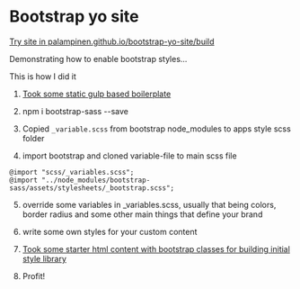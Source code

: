 # Bootstrap yo site

[Try site in palampinen.github.io/bootstrap-yo-site/build](https://palampinen.github.io/bootstrap-yo-site/build/)

Demonstrating how to enable bootstrap styles...

This is how I did it

1) [Took some static gulp based boilerplate](https://github.com/anttti/static-boilerplate)

2) npm i bootstrap-sass --save

3) Copied `_variable.scss` from bootstrap node_modules to apps style scss folder

4) import bootstrap and cloned variable-file to main scss file
```
@import "scss/_variables.scss";
@import "../node_modules/bootstrap-sass/assets/stylesheets/_bootstrap.scss";
```
5) override some variables in _variables.scss, usually that being colors, border radius and some other main things that define your brand

6) write some own styles for your custom content

7) [Took some starter html content with bootstrap classes for building initial style library](http://getbootstrap.com/examples/theme/)

8) Profit!